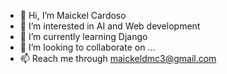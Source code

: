 - 👋 Hi, I’m Maickel Cardoso
- 👀 I’m interested in AI and Web development
- 🌱 I’m currently learning Django
- 💞️ I’m looking to collaborate on ...
- 📫 Reach me through maickeldmc3@gmail.com

